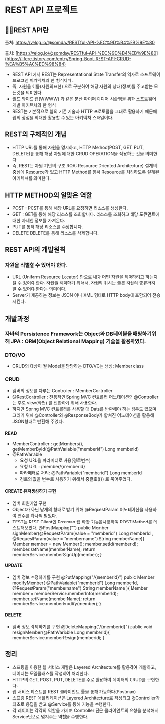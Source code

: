 # REST API 프로젝트

## 👨‍🏫REST API란
출처: https://velog.io/@somday/RESTful-API-%EC%9D%B4%EB%9E%80

출처: [https://velog.io/@somday/RESTful-API-%EC%9D%B4%EB%9E%80](https://lifere.tistory.com/entry/Spring-Boot-REST-API-CRUD-%EA%B5%AC%ED%98%84)
* REST API 에서 REST는 Representational State Transfer의 약자로 소프트웨어 프로그램 아키텍처의 한 형식이다.
* 즉, 자원을 이름(자원의표현) 으로 구분하여 해당 자원의 상태(정보)를 주고받는 모든것을 의미힌다.
* 월드 와이드 웹(WWWW) 과 같은 분산 파이퍼 미디어 시슽엠을 위한 소프트웨어 개발 아키텍처의 한 형식
* REST는 기본적으로 웹의 기존 기술과 HTTP 프로토콜을 그대로 활용하기 때문에 웹의 장점을 최대한 활용할 수 있는 아키텍처 스타일이다.

## REST의 구체적인 개념
* HTTP URL를 통해 자원을 명시하고, HTTP Method(POST, GET, PUT, DELETE)를 통해 해당 자원에 대한 CRUD OPERATION을 적용하는 것을 의미한다.
* 즉, REST는 자원 기반의 구조(ROA: Resource Oriented Architecture) 설계의 중심에 Resource가 있고 HTTP Method를 통해 Resource를 처리하도록 설계된 아키텍쳐를 의미한다.

## HTTP METHOD의 알맞은 역할
* POST : POST를 통해 해당 URL를 요청하면 리소스를 생성한다.
* GET : GET를 통해 해당 리소스를 조회합니다. 리소스를 조회하고 해당 도큐먼트에 대한 자세한 정보를 가져온다.
* PUT를 통해 해당 리소스를 수정합니다.
* DELETE DELETE를 통해 리소스를 삭제합니다.

## REST API의 개발원칙
### 자원을 식별할 수 있어야 한다.
  * URL (Uniform Resource Locator) 만으로 내가 어떤 자원을 제어하려고 하는지 알 수 있어야 한다. 자원을 제어하기 위해서, 자원의 위치는 물론 자원의 종류까지 알 수 있어야 한다는 의미이다.
  * Server가 제공하는 정보는 JSON 이나 XML 형태로 HTTP body에 포함되어 전송 시킨다.

## 개발과정
### 자바의 Persistence Framework는 Object와 DB테이블을 매핑하기위해 JPA : ORM(Object Relational Mapping) 기술을 활용하였다.

### DTO/VO
* CRUD의 대상이 될 Model을 담당하는 DTO/VO는 생성: Member class 

### CRUD
* 멤버의 정보를 다루는 Controller : MemberController
* @RestController : 전통적인 Spring MVC 컨트롤러 어노테이션의 @Controller는 주로 view(화면) 를 반환하기 위해 사용한다.
* 하지만 Spring MVC 컨트롤러를 사용할 대 Data를 반환해야 하는 경우도 있으며 그러기 위해 @Controller와 @ResponseBody가 합쳐진 어노테이션을 활용해 JSON형태로 반환해 주었다.

#### READ
* MemberController : getMembers(), getMemberById(@PathVariable("memberid") Long memberId)
* @PathVariable
  * 요청 URL을 파라미터로 사용(경로변수)
  * 요청 URL : /member/{memberid}
  * 파라메터로 처리: @PathVariable("memberid") Long memberId
  * 경로의 값을 변수로 사용하기 위해서 중괄호({}) 로 묶어주었다.

#### CREATE 유저생성하기 구현
* 멤버 회원가입 구현
* Object가 아닌 낱개의 형태로 받기 위해 @RequestParam 어노테이션을 사용하여 변수를 하나씩 받았다.
* TEST는 REST Client인 Postman 웹 확장 기능을사용하여 POST Method를 테스트해보았다.
  @PostMapping("")
  public Member signMember(@RequestParam(value = "memberid") Long memberId
          , @RequestParam(value = "membername") String memberName){
      Member member = new Member();
      member.setId(memberId);
      member.setName(memberName);
      return memberService.memberSignUp(member);
  }

#### UPDATE
* 멤버 정보 수정하기를 구현
@PutMapping("/{memberid}")
public Member modifyMember(
        @PathVariable("memberid") Long memberId,
        @RequestParam("membername") String memberName
){
    Member member = memberService.memberInfo(memberId);
    member.setName(memberName);
    return memberService.memberModify(member);
}

#### DELETE
* 멤버 정보 삭제하기를 구현
@DeleteMapping("/{memberid}")
public void resignMember(@PathVariable Long memberid){
    memberService.memberResign(memberid);
}

## 정리
* 스프링을 이용한 웹 서비스 개발은 Layered Architecture를 활용하여 개발하고, 데이터는 모델클래스를 작성하여 처리한다.
* HTTP의 GET, POST, PUT, DELETE를 주로 활용하여 데이터의 CRUD를 구현한다.
* 웹 서비스 테스트를 REST 클라이언트 툴을 통해 가능하다(Postman)
* 스프링 REST 애플리케이션은 Layered Architecture로 작성되고 @Controller가 최초로 응답을 받고 @Service를 통해 기능을 수행한다.
* 각 레이어는 각각의 역할을 가지며 Controller 단은 클라이언트의 요청을 분석해서 Service단으로 넘겨주는 역할을 수행한다.
